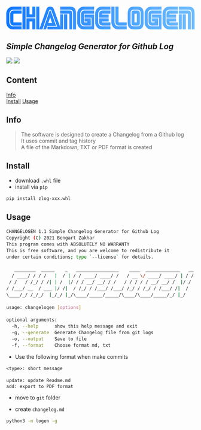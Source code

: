 ![logo](logo.png)

## _Simple Changelog Generator for Github Log_ 

![](https://img.shields.io/badge/version-1.1-blue)
![](https://img.shields.io/badge/python-3.9-blue)

## Content  
[Info](#info)  
[Install](#install)
[Usage](#usage)

<a name="info"/>

## Info
</a>  

> The software is designed to create a Changelog from a Github log  
> It uses commit and tag history  
> A file of the Markdown, TXT or PDF format is created  

<a name="info"/>

## Install
</a>  

- download `.whl` file
- install via `pip`
```sh
pip install zlog-xxx.whl  
```
 
<a name="usage"/>

## Usage
</a>  

```sh
CHANGELOGEN 1.1 Simple Changelog Generator for Github Log
Copyright (C) 2021 Bengart Zakhar
This program comes with ABSOLUTELY NO WARRANTY
This is free software, and you are welcome to redistribute it
under certain conditions; type `--license` for details.

   ________  _____    _   ________________    ____  _____________   __
  / ____/ / / /   |  / | / / ____/ ____/ /   / __ \/ ____/ ____/ | / /
 / /   / /_/ / /| | /  |/ / / __/ __/ / /   / / / / / __/ __/ /  |/ / 
/ /___/ __  / ___ |/ /|  / /_/ / /___/ /___/ /_/ / /_/ / /___/ /|  /  
\____/_/ /_/_/  |_/_/ |_/\____/_____/_____/\____/\____/_____/_/ |_/   

usage: changelogen [options]

optional arguments:
  -h, --help      show this help message and exit
  -g, --generate  Generate Changelog file from git logs
  -o, --output    Save to file
  -f, --format    Choose format md, txt
  ```

- Use the following format when make commits
```
<type>: short message

update: update Readme.md
add: export to PDF format
```

- move to `git` folder

- create `changelog.md`
```sh
python3 -m logen -g
```